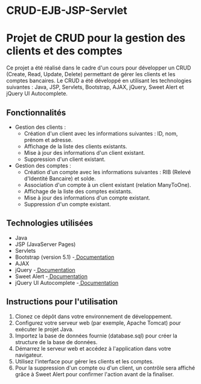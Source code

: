 # CRUD-EJB-JSP-Servlet
# <a name="_ohsy8ma3sa8t"></a>**Projet de CRUD pour la gestion des clients et des comptes**
Ce projet a été réalisé dans le cadre d'un cours pour développer un CRUD (Create, Read, Update, Delete) permettant de gérer les clients et les comptes bancaires. Le CRUD a été développé en utilisant les technologies suivantes : Java, JSP, Servlets, Bootstrap, AJAX, jQuery, Sweet Alert et jQuery UI Autocomplete.
## <a name="_wf3vgoajho0w"></a>**Fonctionnalités**
- Gestion des clients :
  - Création d'un client avec les informations suivantes : ID, nom, prénom et adresse.
  - Affichage de la liste des clients existants.
  - Mise à jour des informations d'un client existant.
  - Suppression d'un client existant.
- Gestion des comptes :
  - Création d'un compte avec les informations suivantes : RIB (Relevé d'Identité Bancaire) et solde.
  - Association d'un compte à un client existant (relation ManyToOne).
  - Affichage de la liste des comptes existants.
  - Mise à jour des informations d'un compte existant.
  - Suppression d'un compte existant.
##
## <a name="_ye46hbgbfgkn"></a><a name="_232g0kuslxtf"></a><a name="_rz1tz6758687"></a><a name="_yh628y6uy6yl"></a>**Technologies utilisées**
- Java
- JSP (JavaServer Pages)
- Servlets
- Bootstrap (version 5.1) -[ ](https://getbootstrap.com/docs/5.1/getting-started/introduction/)[Documentation](https://getbootstrap.com/docs/5.1/getting-started/introduction/)
- AJAX
- jQuery -[ ](https://code.jquery.com/jquery-3.6.0.min.js)[Documentation](https://code.jquery.com/jquery-3.6.0.min.js)
- Sweet Alert -[ ](https://sweetalert.js.org/guides/)[Documentation](https://sweetalert.js.org/guides/)
- jQuery UI Autocomplete -[ ](https://www.codeproject.com/Articles/152558/jQuery-UI-Autocomplete-with-ID)[Documentation](https://www.codeproject.com/Articles/152558/jQuery-UI-Autocomplete-with-ID)
## <a name="_hlkr8ztd200n"></a>**Instructions pour l'utilisation**
1. Clonez ce dépôt dans votre environnement de développement.
2. Configurez votre serveur web (par exemple, Apache Tomcat) pour exécuter le projet Java.
3. Importez la base de données fournie (database.sql) pour créer la structure de la base de données.
4. Démarrez le serveur web et accédez à l'application dans votre navigateur.
5. Utilisez l'interface pour gérer les clients et les comptes.
6. Pour la suppression d'un compte ou d'un client, un contrôle sera affiché grâce à Sweet Alert pour confirmer l'action avant de la finaliser.
